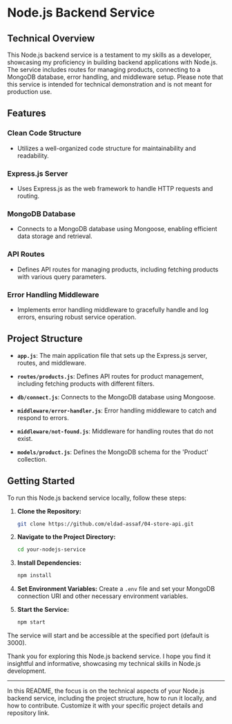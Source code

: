 

# Node.js Backend Service

## Technical Overview

This Node.js backend service is a testament to my skills as a developer, showcasing my proficiency in building backend applications with Node.js. The service includes routes for managing products, connecting to a MongoDB database, error handling, and middleware setup. Please note that this service is intended for technical demonstration and is not meant for production use.

## Features

### Clean Code Structure

- Utilizes a well-organized code structure for maintainability and readability.

### Express.js Server

- Uses Express.js as the web framework to handle HTTP requests and routing.

### MongoDB Database

- Connects to a MongoDB database using Mongoose, enabling efficient data storage and retrieval.

### API Routes

- Defines API routes for managing products, including fetching products with various query parameters.

### Error Handling Middleware

- Implements error handling middleware to gracefully handle and log errors, ensuring robust service operation.

## Project Structure

- **`app.js`**: The main application file that sets up the Express.js server, routes, and middleware.

- **`routes/products.js`**: Defines API routes for product management, including fetching products with different filters.

- **`db/connect.js`**: Connects to the MongoDB database using Mongoose.

- **`middleware/error-handler.js`**: Error handling middleware to catch and respond to errors.

- **`middleware/not-found.js`**: Middleware for handling routes that do not exist.

- **`models/product.js`**: Defines the MongoDB schema for the 'Product' collection.

## Getting Started

To run this Node.js backend service locally, follow these steps:

1. **Clone the Repository:**
   ```bash
   git clone https://github.com/eldad-assaf/04-store-api.git
   ```

2. **Navigate to the Project Directory:**
   ```bash
   cd your-nodejs-service
   ```

3. **Install Dependencies:**
   ```bash
   npm install
   ```

4. **Set Environment Variables:**
   Create a `.env` file and set your MongoDB connection URI and other necessary environment variables.

5. **Start the Service:**
   ```bash
   npm start
   ```

The service will start and be accessible at the specified port (default is 3000).


Thank you for exploring this Node.js backend service. I hope you find it insightful and informative, showcasing my technical skills in Node.js development.

---

In this README, the focus is on the technical aspects of your Node.js backend service, including the project structure, how to run it locally, and how to contribute. Customize it with your specific project details and repository link.
